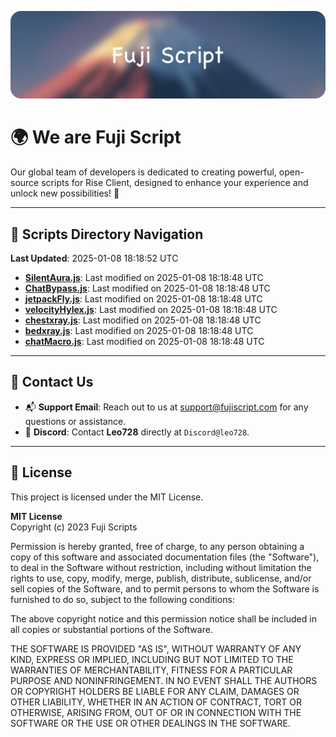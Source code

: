 ![Banner](.github/b.webp)

# 🌍 **We are Fuji Script**

Our global team of developers is dedicated to creating powerful, open-source scripts for Rise Client, designed to enhance your experience and unlock new possibilities! 🌟

---
<!-- SCRIPTS_NAVIGATION_START -->
## 📂 **Scripts Directory Navigation**

**Last Updated**: 2025-01-08 18:18:52 UTC

- **[SilentAura.js](scripts/SilentAura.js)**: Last modified on 2025-01-08 18:18:48 UTC
- **[ChatBypass.js](scripts/ChatBypass.js)**: Last modified on 2025-01-08 18:18:48 UTC
- **[jetpackFly.js](scripts/jetpackFly.js)**: Last modified on 2025-01-08 18:18:48 UTC
- **[velocityHylex.js](scripts/velocityHylex.js)**: Last modified on 2025-01-08 18:18:48 UTC
- **[chestxray.js](scripts/chestxray.js)**: Last modified on 2025-01-08 18:18:48 UTC
- **[bedxray.js](scripts/bedxray.js)**: Last modified on 2025-01-08 18:18:48 UTC
- **[chatMacro.js](scripts/chatMacro.js)**: Last modified on 2025-01-08 18:18:48 UTC

<!-- SCRIPTS_NAVIGATION_END -->

---

## 💬 **Contact Us**  
- 📬 **Support Email**: Reach out to us at [support@fujiscript.com](mailto:support@fujiscript.com) for any questions or assistance.  
- 💬 **Discord**: Contact **Leo728** directly at `Discord@leo728`.

---

## 📜 **License**

This project is licensed under the MIT License.  

**MIT License**  
Copyright (c) 2023 Fuji Scripts  

Permission is hereby granted, free of charge, to any person obtaining a copy of this software and associated documentation files (the "Software"), to deal in the Software without restriction, including without limitation the rights to use, copy, modify, merge, publish, distribute, sublicense, and/or sell copies of the Software, and to permit persons to whom the Software is furnished to do so, subject to the following conditions:  

The above copyright notice and this permission notice shall be included in all copies or substantial portions of the Software.  

THE SOFTWARE IS PROVIDED "AS IS", WITHOUT WARRANTY OF ANY KIND, EXPRESS OR IMPLIED, INCLUDING BUT NOT LIMITED TO THE WARRANTIES OF MERCHANTABILITY, FITNESS FOR A PARTICULAR PURPOSE AND NONINFRINGEMENT. IN NO EVENT SHALL THE AUTHORS OR COPYRIGHT HOLDERS BE LIABLE FOR ANY CLAIM, DAMAGES OR OTHER LIABILITY, WHETHER IN AN ACTION OF CONTRACT, TORT OR OTHERWISE, ARISING FROM, OUT OF OR IN CONNECTION WITH THE SOFTWARE OR THE USE OR OTHER DEALINGS IN THE SOFTWARE.  
